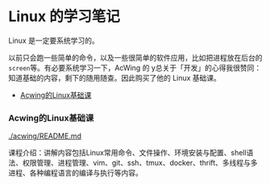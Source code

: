 # Linux 的学习笔记

Linux 是一定要系统学习的。

以前只会跑一些简单的命令，以及一些很简单的软件应用，比如把进程放在后台的`screen`等。有必要系统学习一下，AcWing 的 y总关于「开发」的心得我很赞同：知道基础的内容，剩下的随用随查。因此购买了他的 Linux 基础课。

<!-- @import "[TOC]" {cmd="toc" depthFrom=3 depthTo=6 orderedList=false} -->

<!-- code_chunk_output -->

- [Acwing的Linux基础课](#acwing的linux基础课)

<!-- /code_chunk_output -->


### Acwing的Linux基础课
[./acwing/README.md](./acwing/README.md)

课程介绍：讲解内容包括Linux常用命令、文件操作、环境安装与配置、shell语法、权限管理、进程管理、vim、git、ssh、tmux、docker、thrift、多线程与多进程、各种编程语言的编译与执行等内容。